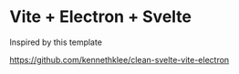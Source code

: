 # Vite + Electron + Svelte

Inspired by this template

https://github.com/kennethklee/clean-svelte-vite-electron